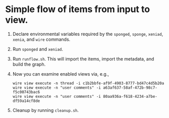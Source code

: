 # Simple flow of items from input to view.

1. Declare environmental variables required by the `sponged`, `sponge`, `xeniad`, `xenia`, and `wire` commands.

2. Run `sponged` and `xeniad`.

3. Run `runflow.sh`.  This will import the items, import the metadata, and build the graph.

4. Now you can examine enabled views via, e.g.,

    ```
    wire view execute -n thread -i c1b2bbfe-af9f-4903-8777-bd47c4d5b20a
    wire view execute -n "user comments" -i a63af637-58af-472b-98c7-f5c00743bac6
    wire view execute -n "user comments" -i 80aa936a-f618-4234-a7be-df59a14cf8de
    ```

5. Cleanup by running `cleanup.sh`.
    
